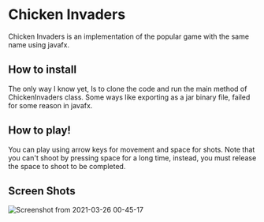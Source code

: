 # Chicken Invaders
Chicken Invaders is an implementation of the popular game with the same name using javafx.
## How to install
The only way I know yet, Is to clone the code and run the main method of ChickenInvaders class. Some ways like exporting as a jar binary file, failed for some reason in javafx.
## How to play!
You can play using arrow keys for movement and space for shots. Note that you can't shoot by pressing space for a long time, instead, you must release the space to shoot to be completed.
## Screen Shots
![Screenshot from 2021-03-26 00-45-17](https://user-images.githubusercontent.com/58592602/112538416-78d57800-8dcd-11eb-8d9d-fa688b5c838b.png)

